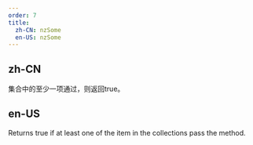 ```yaml
---
order: 7
title:
  zh-CN: nzSome
  en-US: nzSome
---
```


## zh-CN

集合中的至少一项通过，则返回true。

## en-US

Returns true if at least one of the item in the collections pass the method.